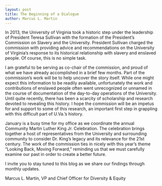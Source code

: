 ```yaml
---
layout: post
title: The Beginning of a Dialogue
author: Marcus L. Martin
---
```


In 2013, the University of Virginia took a historic step under the leadership of President Teresa Sullivan with the formation of the President’s Commission on Slavery and the University. President Sullivan charged the commission with providing advice and recommendations on the University of Virginia’s response to its historical relationship with slavery and enslaved people. Of course, this is no simple task.

I am grateful to be serving as co-chair of the commission, and proud of what we have already accomplished in a brief few months. Part of the commission’s work will be to help uncover the story itself. While one might expect this information to be readily available, unfortunately the work and contributions of enslaved people often went unrecognized or unnamed in the course of documentation of the day-to-day operations of the University. Until quite recently, there has been a scarcity of scholarship and research devoted to revealing this history. I hope the commission will be an impetus for and support to some of this research, an important first step in grappling with this difficult part of U.Va.’s history.

January is a busy time for my office as we coordinate the annual Community Martin Luther King Jr. Celebration. The celebration brings together a host of representatives from the University and surrounding community to consider Dr. King’s legacy and its relevance for the 21st century. The work of the commission ties in nicely with this year’s theme “Looking Back, Moving Forward,” reminding us that we must carefully examine our past in order to create a better future.

I invite you to stay tuned to this blog as we share our findings through monthly updates.


Marcus L. Martin, VP and Chief Officer for Diversity & Equity

